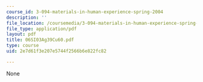 ```yaml
---
course_id: 3-094-materials-in-human-experience-spring-2004
description: ''
file_location: /coursemedia/3-094-materials-in-human-experience-spring-2004/2e7d61f3e207e5744f2566b6e822fc82_06SI03Ag39Cu60.pdf
file_type: application/pdf
layout: pdf
title: 06SI03Ag39Cu60.pdf
type: course
uid: 2e7d61f3e207e5744f2566b6e822fc82

---
```

None
